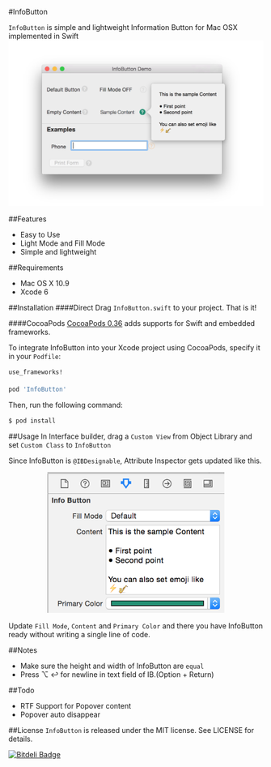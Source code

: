 #InfoButton

`InfoButton` is simple and lightweight Information Button for Mac OSX implemented in Swift
![](./images/demo.png)

##Features
- Easy to Use
- Light Mode and Fill Mode
- Simple and lightweight

##Requirements
- Mac OS X 10.9
- Xcode 6

##Installation
####Direct
Drag `InfoButton.swift` to your project. That is it!

####CocoaPods
[CocoaPods 0.36](http://cocoapods.org) adds supports for Swift and embedded frameworks.

To integrate InfoButton into your Xcode project using CocoaPods, specify it in your `Podfile`:

```ruby
use_frameworks!

pod 'InfoButton'
```

Then, run the following command:

```bash
$ pod install
```


##Usage
In Interface builder, drag a `Custom View` from Object Library and set `Custom Class` to `InfoButton`

Since InfoButton is `@IBDesignable`, Attribute Inspector gets updated like this.

<div align="center">
<img src="images/attrInsp.png" style = "width:350px;"/>
</div>

Update `Fill Mode`, `Content` and `Primary Color` and there you have InfoButton ready without writing a single line of code.

##Notes
- Make sure the height and width of InfoButton are `equal`
- Press ⌥ ↩ for newline in text field of IB.(Option + Return)

##Todo
- RTF Support for Popover content
- Popover auto disappear

##License
`InfoButton` is released under the MIT license. See LICENSE for details.



[![Bitdeli Badge](https://d2weczhvl823v0.cloudfront.net/kaunteya/infobutton/trend.png)](https://bitdeli.com/free "Bitdeli Badge")
